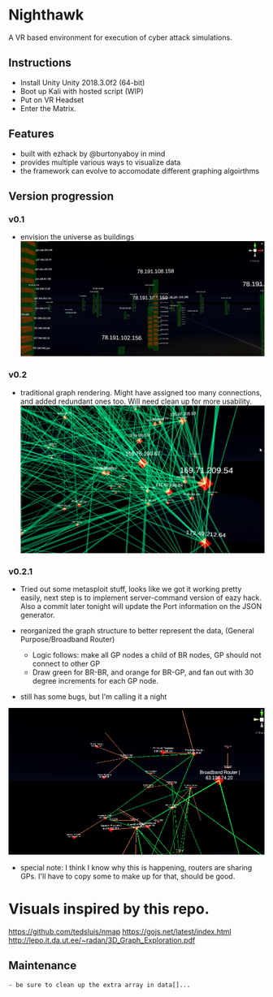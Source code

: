 # Nighthawk
A VR based environment for execution of cyber attack simulations.

## Instructions
- Install Unity Unity 2018.3.0f2 (64-bit)
- Boot up Kali with hosted script (WIP)
- Put on VR Headset
- Enter the Matrix.

## Features
- built with ezhack by @burtonyaboy in mind
- provides multiple various ways to visualize data
- the framework can evolve to accomodate different graphing algoirthms

## Version progression

### v0.1
- envision the universe as buildings
![v 0.1](/images/v.1.png)

### v0.2
-  traditional graph rendering. Might have assigned too many connections, and added redundant ones too. Will need clean up for more usability.
![v 0.2](/images/v.2.png)

### v0.2.1
- Tried out some metasploit stuff, looks like we got it working pretty easily, next step is to implement server-command version of eazy hack. Also a commit later tonight will update the Port information on the JSON generator.

- reorganized the graph structure to better represent the data, (General Purpose/Broadband Router)
	- Logic follows: make all GP nodes a child of BR nodes, GP should not connect to other GP
	- Draw green for BR-BR, and orange for BR-GP, and fan out with 30 degree increments for each GP node.
- still has some bugs, but I'm calling it a night

![V 0.2.1](/images/v.2.1.png)
- special note: I think I know why this is happening, routers are sharing GPs. I'll have to copy some to make up for that, should be good.

# Visuals inspired by this repo.
https://github.com/tedsluis/nmap
https://gojs.net/latest/index.html
http://lepo.it.da.ut.ee/~radan/3D_Graph_Exploration.pdf

## Maintenance
	- be sure to clean up the extra array in data[]...

